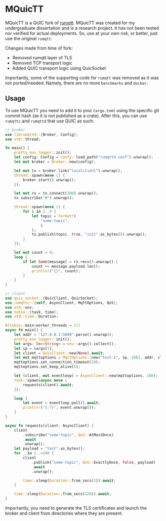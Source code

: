 # MQuicTT

MQuicTT is a QUIC fork of [rumqtt](https://github.com/bytebeamio/rumqtt).
MQuicTT was created for my undergraduate dissertation and is a research project. 
It has not been tested nor verified for actual deployments.
So, use at your own risk, or better, just use the original `rumqtt`.

Changes made from time of fork:

* Removed rumqtt layer of TLS
* Removed TCP transport logic
* Added QUIC transport logic using QuicSocket

Importantly, some of the supporting code for `rumqtt` was removed as it was not ported/needed.
Namely, there are no more `benchmarks` and `docker`.

## Usage

To use MQuicTT you need to add it to your `Cargo.toml` using the specific git commit hash (as it is not published as a crate).
After this, you can use `rumqttc` and `rumqttd` that use QUIC as such:

```rust
// broker
use librumqttd::{Broker, Config};
use std::thread;

fn main() {
    pretty_env_logger::init();
    let config: Config = confy::load_path("rumqttd.conf").unwrap();
    let mut broker = Broker::new(config);

    let mut tx = broker.link("localclient").unwrap();
    thread::spawn(move || {
        broker.start().unwrap();
    });

    let mut rx = tx.connect(300).unwrap();
    tx.subscribe("#").unwrap();

    thread::spawn(move || {
        for i in 2..4 {
            let topic = format!(
                "some-topic",
                i
            );
            tx.publish(topic, true, "init".as_bytes()).unwrap();
        }
    });

    let mut count = 0;
    loop {
        if let Some(message) = rx.recv().unwrap() {
            count += message.payload.len();
            println!("{}", count);
        }
    }
}
```

```rust
// client
use quic_socket::{QuicClient, QuicSocket};
use rumqttc::{self, AsyncClient, MqttOptions, QoS};
use std::env;
use tokio::{task, time};
use std::time::Duration;

#[tokio::main(worker_threads = 1)]
async fn main() {
    let addr = "127.0.0.1:5000".parse().unwrap();
    pretty_env_logger::init();
    let args: Vec<String> = env::args().collect();
    let ip = &args[1];
    let client = QuicClient::new(None).await;
    let mut mqttoptions = MqttOptions::new("test-1", ip, 1883, addr, client);
    mqttoptions.set_connection_timeout(10);
    mqttoptions.set_keep_alive(5);

    let (client, mut eventloop) = AsyncClient::new(mqttoptions, 100);
    task::spawn(async move {
        requests(client).await;
    });

    loop {
        let event = eventloop.poll().await;
        println!("{:?}", event.unwrap());
    }
}

async fn requests(client: AsyncClient) {
    client
        .subscribe("some-topic", QoS::AtMostOnce)
        .await
        .unwrap();
    let payload = "test".as_bytes();
    for _ in 1..=100 {
        client
            .publish("some-topic", QoS::ExactlyOnce, false, payload)
            .await
            .unwrap();

        time::sleep(Duration::from_secs(1)).await;
    }

    time::sleep(Duration::from_secs(120)).await;
}
```

Importantly, you need to generate the TLS certificates and launch the broker and client from directories where they are present.
